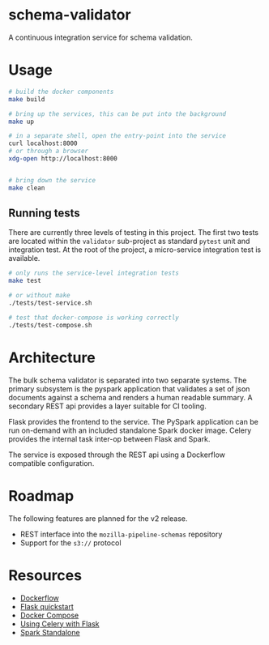 # schema-validator

A continuous integration service for schema validation.

# Usage

```bash
# build the docker components
make build

# bring up the services, this can be put into the background
make up

# in a separate shell, open the entry-point into the service
curl localhost:8000
# or through a browser
xdg-open http://localhost:8000


# bring down the service
make clean
```

## Running tests

There are currently three levels of testing in this project. The first two tests are located
within the `validator` sub-project as standard `pytest` unit and integration test. At the root
of the project, a micro-service integration test is available.

```bash
# only runs the service-level integration tests
make test

# or without make
./tests/test-service.sh

# test that docker-compose is working correctly
./tests/test-compose.sh
```

# Architecture

The bulk schema validator is separated into two separate systems. The primary subsystem is the
pyspark application that validates a set of json documents against a schema and renders a human
readable summary. A secondary REST api provides a layer suitable for CI tooling.

Flask provides the frontend to the service. The PySpark application can be run on-demand with an
included standalone Spark docker image. Celery provides the internal task inter-op between Flask
and Spark.

The service is exposed through the REST api using a Dockerflow compatible configuration.

# Roadmap

The following features are planned for the v2 release.

* REST interface into the `mozilla-pipeline-schemas` repository
* Support for the `s3://` protocol

# Resources

* [Dockerflow](https://github.com/mozilla-services/Dockerflow)
* [Flask quickstart](http://flask.pocoo.org/docs/0.12/quickstart/#a-minimal-application)
* [Docker Compose](https://docs.docker.com/compose/gettingstarted/#step-1-setup)
* [Using Celery with Flask](https://blog.miguelgrinberg.com/post/using-celery-with-flask)
* [Spark Standalone](https://spark.apache.org/docs/latest/spark-standalone.html)